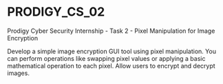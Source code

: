 # PRODIGY_CS_02


Prodigy Cyber Security Internship - Task 2 - Pixel Manipulation for Image Encryption

Develop a simple image encryption GUI tool using pixel manipulation. You can perform operations like swapping pixel values or applying a basic mathematical operation to each pixel. Allow users to encrypt and decrypt images.
